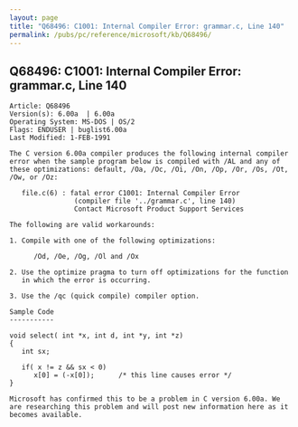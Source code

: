 ```yaml
---
layout: page
title: "Q68496: C1001: Internal Compiler Error: grammar.c, Line 140"
permalink: /pubs/pc/reference/microsoft/kb/Q68496/
---
```


## Q68496: C1001: Internal Compiler Error: grammar.c, Line 140

	Article: Q68496
	Version(s): 6.00a  | 6.00a
	Operating System: MS-DOS | OS/2
	Flags: ENDUSER | buglist6.00a
	Last Modified: 1-FEB-1991
	
	The C version 6.00a compiler produces the following internal compiler
	error when the sample program below is compiled with /AL and any of
	these optimizations: default, /Oa, /Oc, /Oi, /On, /Op, /Or, /Os, /Ot,
	/Ow, or /Oz:
	
	   file.c(6) : fatal error C1001: Internal Compiler Error
	                (compiler file '../grammar.c', line 140)
	                Contact Microsoft Product Support Services
	
	The following are valid workarounds:
	
	1. Compile with one of the following optimizations:
	
	      /Od, /Oe, /Og, /Ol and /Ox
	
	2. Use the optimize pragma to turn off optimizations for the function
	   in which the error is occurring.
	
	3. Use the /qc (quick compile) compiler option.
	
	Sample Code
	-----------
	
	void select( int *x, int d, int *y, int *z)
	{
	   int sx;
	
	   if( x != z && sx < 0)
	      x[0] = (-x[0]);      /* this line causes error */
	}
	
	Microsoft has confirmed this to be a problem in C version 6.00a. We
	are researching this problem and will post new information here as it
	becomes available.
